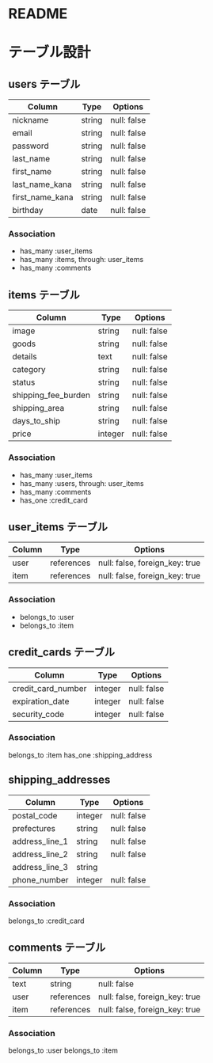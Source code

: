 # README

# テーブル設計

## users テーブル

| Column          | Type   | Options     |
| --------------- | ------ | ----------- |
| nickname        | string | null: false |
| email           | string | null: false |
| password        | string | null: false |
| last_name       | string | null: false |
| first_name      | string | null: false |
| last_name_kana  | string | null: false |
| first_name_kana | string | null: false |
| birthday        | date   | null: false |

### Association

- has_many :user_items
- has_many :items, through: user_items
- has_many :comments

## items テーブル

| Column              | Type    | Options     |
| ------------------- | ------  | ----------- |
| image               | string  | null: false |
| goods               | string  | null: false |
| details             | text    | null: false |
| category            | string  | null: false |
| status              | string  | null: false |
| shipping_fee_burden | string  | null: false |
| shipping_area       | string  | null: false |
| days_to_ship        | string  | null: false |
| price               | integer | null: false |

### Association

- has_many :user_items
- has_many :users, through: user_items
- has_many :comments
- has_one :credit_card

## user_items テーブル

| Column | Type       | Options                        |
| ------ | ---------- | ------------------------------ |
| user   | references | null: false, foreign_key: true |
| item   | references | null: false, foreign_key: true |

### Association

- belongs_to :user
- belongs_to :item

## credit_cards テーブル

| Column             | Type       | Options     |
| ------------------ | ---------- | ----------- |
| credit_card_number | integer    | null: false |
| expiration_date    | integer    | null: false |
| security_code      | integer    | null: false |

### Association

belongs_to :item
has_one :shipping_address

## shipping_addresses

| Column         | Type    | Options     |
| -------------- | ------- | ----------- |
| postal_code    | integer | null: false |
| prefectures    | string  | null: false |
| address_line_1 | string  | null: false |
| address_line_2 | string  | null: false |
| address_line_3 | string  |             |
| phone_number   | integer | null: false |

### Association

belongs_to :credit_card

## comments テーブル

| Column | Type       | Options                        |
| ------ | ---------- | ------------------------------ |
| text   | string     | null: false                    |
| user   | references | null: false, foreign_key: true |
| item   | references | null: false, foreign_key: true |

### Association

belongs_to :user
belongs_to :item